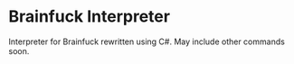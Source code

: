 # Brainfuck Interpreter

Interpreter for Brainfuck rewritten using C#. May include other commands soon.